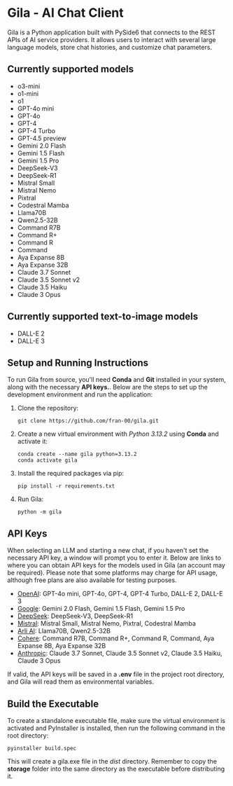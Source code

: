 # Gila - AI Chat Client

Gila is a Python application built with PySide6 that connects to the REST APIs of AI service providers. It allows users to interact with several large language models, store chat histories, and customize chat parameters.

## Currently supported models

- o3-mini
- o1-mini
- o1
- GPT-4o mini
- GPT-4o
- GPT-4
- GPT-4 Turbo
- GPT-4.5 preview
- Gemini 2.0 Flash
- Gemini 1.5 Flash
- Gemini 1.5 Pro
- DeepSeek-V3
- DeepSeek-R1
- Mistral Small
- Mistral Nemo
- Pixtral
- Codestral Mamba
- Llama70B
- Qwen2.5-32B
- Command R7B
- Command R+
- Command R
- Command
- Aya Expanse 8B
- Aya Expanse 32B
- Claude 3.7 Sonnet
- Claude 3.5 Sonnet v2
- Claude 3.5 Haiku
- Claude 3 Opus

## Currently supported text-to-image models

- DALL-E 2
- DALL-E 3

## Setup and Running Instructions

To run Gila from source, you'll need **Conda** and **Git** installed in your system, along with the necessary **API keys.**. Below are the steps to set up the development environment and run the application:

1. Clone the repository:

    ```shell
    git clone https://github.com/fran-00/gila.git
    ```

2. Create a new virtual environment with *Python 3.13.2* using **Conda** and activate it:

    ```shell
    conda create --name gila python=3.13.2
    conda activate gila
    ```

3. Install the required packages via pip:

    ```shell
    pip install -r requirements.txt
    ```

4. Run Gila:

    ```shell
    python -m gila
    ```

## API Keys

When selecting an LLM and starting a new chat, if you haven't set the necessary API key, a window will prompt you to enter it. Below are links to where you can obtain API keys for the models used in Gila (an account may be required). Please note that some platforms may charge for API usage, although free plans are also available for testing purposes.

- [OpenAI](https://platform.openai.com/settings/organization/general): GPT-4o mini, GPT-4o, GPT-4, GPT-4 Turbo, DALL-E 2, DALL-E 3
- [Google](https://aistudio.google.com/app/apikey): Gemini 2.0 Flash, Gemini 1.5 Flash, Gemini 1.5 Pro
- [DeepSeek](https://platform.deepseek.com/api_keys): DeepSeek-V3, DeepSeek-R1
- [Mistral](https://console.mistral.ai/api-keys): Mistral Small, Mistral Nemo, Pixtral, Codestral Mamba
- [Arli AI](https://www.arliai.com/account): Llama70B, Qwen2.5-32B
- [Cohere](https://dashboard.cohere.com/api-keys): Command R7B, Command R+, Command R, Command, Aya Expanse 8B, Aya Expanse 32B
- [Anthropic](https://console.anthropic.com/settings/keys): Claude 3.7 Sonnet, Claude 3.5 Sonnet v2, Claude 3.5 Haiku, Claude 3 Opus

If valid, the API keys will be saved in a **.env** file in the project root directory, and Gila will read them as environmental variables.

## Build the Executable

To create a standalone executable file, make sure the virtual environment is activated and PyInstaller is installed, then run the following command in the root directory:

```shell
pyinstaller build.spec
```

This will create a gila.exe file in the *dist* directory. Remember to copy the **storage** folder into the same directory as the executable before distributing it.
